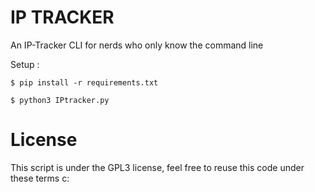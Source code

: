 IP TRACKER
==========


An IP-Tracker CLI for nerds who only know the command line


Setup : 

```
$ pip install -r requirements.txt

$ python3 IPtracker.py
```


License
=======

This script is under the GPL3 license, feel free to reuse this code under these terms c:
